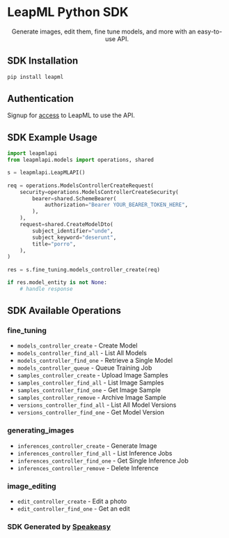 # LeapML Python SDK

<center>
   <p>Generate images, edit them, fine tune models, and more with an easy-to-use API.</p>
</center>

<!-- Start SDK Installation -->
## SDK Installation

```bash
pip install leapml
```
<!-- End SDK Installation -->

## Authentication

Signup for [access](https://www.leapml.dev/signup) to LeapML to use the API. 

## SDK Example Usage
<!-- Start SDK Example Usage -->
```python
import leapmlapi
from leapmlapi.models import operations, shared

s = leapmlapi.LeapMLAPI()
   
req = operations.ModelsControllerCreateRequest(
    security=operations.ModelsControllerCreateSecurity(
        bearer=shared.SchemeBearer(
            authorization="Bearer YOUR_BEARER_TOKEN_HERE",
        ),
    ),
    request=shared.CreateModelDto(
        subject_identifier="unde",
        subject_keyword="deserunt",
        title="porro",
    ),
)
    
res = s.fine_tuning.models_controller_create(req)

if res.model_entity is not None:
    # handle response
```
<!-- End SDK Example Usage -->

<!-- Start SDK Available Operations -->
## SDK Available Operations


### fine_tuning

* `models_controller_create` - Create Model
* `models_controller_find_all` - List All Models
* `models_controller_find_one` - Retrieve a Single Model
* `models_controller_queue` - Queue Training Job
* `samples_controller_create` - Upload Image Samples
* `samples_controller_find_all` - List Image Samples
* `samples_controller_find_one` - Get Image Sample
* `samples_controller_remove` - Archive Image Sample
* `versions_controller_find_all` - List All Model Versions
* `versions_controller_find_one` - Get Model Version

### generating_images

* `inferences_controller_create` - Generate Image
* `inferences_controller_find_all` - List Inference Jobs
* `inferences_controller_find_one` - Get Single Inference Job
* `inferences_controller_remove` - Delete Inference

### image_editing

* `edit_controller_create` - Edit a photo
* `edit_controller_find_one` - Get an edit
<!-- End SDK Available Operations -->

### SDK Generated by [Speakeasy](https://docs.speakeasyapi.dev/docs/using-speakeasy/client-sdks)
